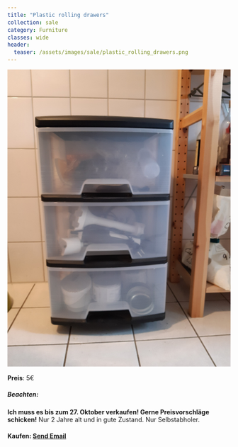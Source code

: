 ```yaml
---
title: "Plastic rolling drawers"
collection: sale
category: Furniture
classes: wide
header: 
  teaser: /assets/images/sale/plastic_rolling_drawers.png
---
```




<a href="">
  <img src="/assets/images/sale/plastic_rolling_drawers.png" alt="Plastic rolling drawers">
</a>

**Preis**: 5€

##### Beachten:
**Ich muss es bis zum 27. Oktober verkaufen! Gerne Preisvorschläge schicken!**
Nur 2 Jahre alt und in gute Zustand.
Nur Selbstabholer.

#### Kaufen: <a href = "mailto:digitaldasler@gmail.com?subject=Plastic rolling drawers">Send Email</a>

